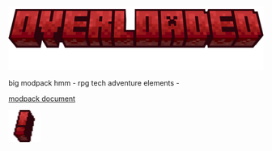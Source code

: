 <a href="https://www.technicpack.net/modpack/overladed.1997825"><img src="https://raw.githubusercontent.com/fyreaken/overloaded/refs/heads/main/overloaded_1.png" alt="overloaded" width="512"></a>

big modpack hmm - rpg tech adventure elements - 

<a href="https://html-preview.github.io/?url=https://github.com/fyreaken/overloaded/blob/main/modpack.html">modpack document</a>

<a href="https://www.technicpack.net/modpack/overladed.1997825"><img src="https://raw.githubusercontent.com/fyreaken/overloaded/refs/heads/main/overloaded_icon_32x32.png" alt="overloaded" width="64"></a>
